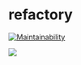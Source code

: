 # refactory

[![Maintainability](https://api.codeclimate.com/v1/badges/225021139db6c968bd41/maintainability)](https://codeclimate.com/github/skcodeug/refactory/maintainability)

<a href="https://codeclimate.com/github/skcodeug/refactory/test_coverage"><img src="https://api.codeclimate.com/v1/badges/225021139db6c968bd41/test_coverage" /></a>
